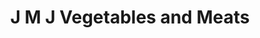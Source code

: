 ---
title: "J M J Vegetables and Meats"
url: /bharananganam/j-m-j-vegetables-and-meats/
shop: greengrocer
---